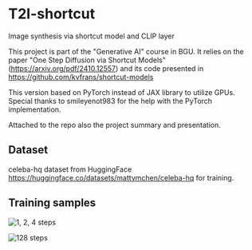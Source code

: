 # T2I-shortcut
Image synthesis via shortcut model and CLIP layer


This project is part of the "Generative AI" course in BGU. 
It relies on the paper "One Step Diffusion via Shortcut Models" (https://arxiv.org/pdf/2410.12557) and its code presented in https://github.com/kvfrans/shortcut-models

This version based on PyTorch instead of JAX library to utilize GPUs. Special thanks to smileyenot983 for the help with the PyTorch implementation.

Attached to the repo also the project summary and presentation.

## Dataset
celeba-hq dataset from HuggingFace https://huggingface.co/datasets/mattymchen/celeba-hq for training.

## Training samples

![1, 2, 4 steps](https://github.com/ivanovski-a/T2I-shortcut/blob/main/Training%20samples/training_samples.png?raw=true)

![128 steps](https://github.com/ivanovski-a/T2I-shortcut/blob/main/Training%20samples/training_samples_128.png?raw=true)

